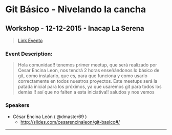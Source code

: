 **Git Básico - Nivelando la cancha**
===================
## Workshop - 12-12-2015 - Inacap La Serena
> <i class="icon-upload"></i>[Link Evento](http://www.meetup.com/es-ES/IV-DEVS/events/226730023/)

### <i class="icon-file"></i>Event Description:

> Hola comunidad!! tenemos primer meetup, que será realizado por Cesar
> Encina Leon, nos tendrá 2 horas enseñándonos lo básico de git, como
> instalarlo, que es, para que funciona y como usarlo correctamente en
> todos nuestros proyectos. Este meetups será la patada inicial para los
> próximos, ya que usaremos git para todos los demás !! así que no
> falten a esta iniciativa!! saludos y nos vemos

 
### <i class="icon-folder-open"></i> Speakers

 - César Encina León ( @dmaster69 )
   - http://slides.com/cesarencinaleon/git-basico#/

----------